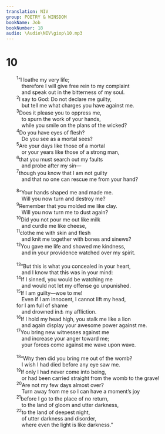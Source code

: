 ```yaml
---
translation: NIV
group: POETRY & WINSDOM
bookName: Job 
bookNumber: 18
audio: \Audio\NIV\giop\10.mp3
---
```


<div class="title"><h1>10</h1></div>
<span class="verse giop_10_1">  <sup>1</sup>“I loathe my very life; <br/>   therefore I will give free rein to my complaint <br/>   and speak out in the bitterness of my soul. <br/></span>
<span class="verse giop_10_2">  <sup>2</sup>I say to God: Do not declare me guilty, <br/>   but tell me what charges you have against me. <br/></span>
<span class="verse giop_10_3">  <sup>3</sup>Does it please you to oppress me, <br/>   to spurn the work of your hands, <br/>   while you smile on the plans of the wicked? <br/></span>
<span class="verse giop_10_4">  <sup>4</sup>Do you have eyes of flesh? <br/>   Do you see as a mortal sees? <br/></span>
<span class="verse giop_10_5">  <sup>5</sup>Are your days like those of a mortal <br/>   or your years like those of a strong man, <br/></span>
<span class="verse giop_10_6">  <sup>6</sup>that you must search out my faults <br/>   and probe after my sin— <br/></span>
<span class="verse giop_10_7">  <sup>7</sup>though you know that I am not guilty <br/>   and that no one can rescue me from your hand? <br/><br/></span>
<span class="verse giop_10_8">  <sup>8</sup>“Your hands shaped me and made me. <br/>   Will you now turn and destroy me? <br/></span>
<span class="verse giop_10_9">  <sup>9</sup>Remember that you molded me like clay. <br/>   Will you now turn me to dust again? <br/></span>
<span class="verse giop_10_10">  <sup>10</sup>Did you not pour me out like milk <br/>   and curdle me like cheese, <br/></span>
<span class="verse giop_10_11">  <sup>11</sup>clothe me with skin and flesh <br/>   and knit me together with bones and sinews? <br/></span>
<span class="verse giop_10_12">  <sup>12</sup>You gave me life and showed me kindness, <br/>   and in your providence watched over my spirit. <br/><br/></span>
<span class="verse giop_10_13">  <sup>13</sup>“But this is what you concealed in your heart, <br/>   and I know that this was in your mind: <br/></span>
<span class="verse giop_10_14">  <sup>14</sup>If I sinned, you would be watching me <br/>   and would not let my offense go unpunished. <br/></span>
<span class="verse giop_10_15">  <sup>15</sup>If I am guilty—woe to me! <br/>   Even if I am innocent, I cannot lift my head, <br/>  for I am full of shame <br/>   and drowned in<a data-toggle="tooltip" data-placement="bottom" title="Or and aware of">⚓</a> my affliction. <br/></span>
<span class="verse giop_10_16">  <sup>16</sup>If I hold my head high, you stalk me like a lion <br/>   and again display your awesome power against me. <br/></span>
<span class="verse giop_10_17">  <sup>17</sup>You bring new witnesses against me <br/>   and increase your anger toward me; <br/>   your forces come against me wave upon wave. <br/><br/></span>
<span class="verse giop_10_18">  <sup>18</sup>“Why then did you bring me out of the womb? <br/>   I wish I had died before any eye saw me. <br/></span>
<span class="verse giop_10_19">  <sup>19</sup>If only I had never come into being, <br/>   or had been carried straight from the womb to the grave! <br/></span>
<span class="verse giop_10_20">  <sup>20</sup>Are not my few days almost over? <br/>   Turn away from me so I can have a moment’s joy <br/></span>
<span class="verse giop_10_21">  <sup>21</sup>before I go to the place of no return, <br/>   to the land of gloom and utter darkness, <br/></span>
<span class="verse giop_10_22">  <sup>22</sup>to the land of deepest night, <br/>   of utter darkness and disorder, <br/>   where even the light is like darkness.” <br/></span>
